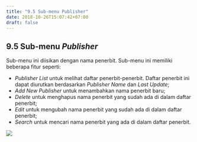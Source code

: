 ```yaml
---
title: "9.5 Sub-menu Publisher"
date: 2018-10-26T15:07:42+07:00
draft: false
---
```


## 9.5 Sub-menu _Publisher_

Sub-menu ini diisikan dengan nama penerbit. Sub-menu ini memiliki beberapa fitur seperti:

* _Publisher List_ untuk melihat daftar penerbit-penerbit. Daftar penerbit ini dapat diurutkan berdasarkan _Publisher Name_ dan _Last Update_;
* _Add New Publisher_ untuk menambahkan nama penerbit baru;
* _Delete_ untuk menghapus nama penerbit yang sudah ada di dalam daftar penerbit;
* _Edit_ untuk mengubah nama penerbit yang sudah ada di dalam daftar penerbit;
* _Search_ untuk mencari nama penerbit yang ada di dalam daftar penerbit.

![](/assets/11.6_Tampilan_Menu_Publisher.png)
